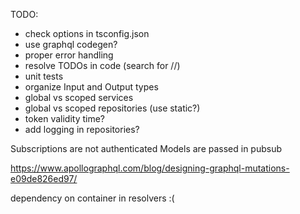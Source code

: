 TODO:
* check options in tsconfig.json
* use graphql codegen?
* proper error handling
* resolve TODOs in code (search for //)
* unit tests
* organize Input and Output types
* global vs scoped services
* global vs scoped repositories (use static?)
* token validity time?
* add logging in repositories?

Subscriptions are not authenticated
Models are passed in pubsub

https://www.apollographql.com/blog/designing-graphql-mutations-e09de826ed97/

dependency on container in resolvers :(
